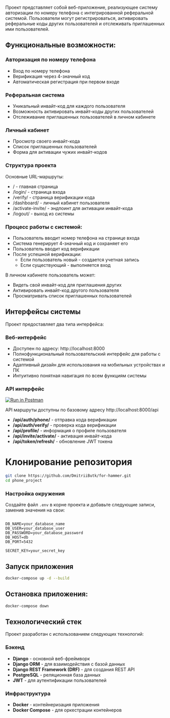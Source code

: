 Проект представляет собой веб-приложение, реализующее систему авторизации по номеру телефона с интегрированной
реферальной системой. Пользователи могут регистрироваться, активировать реферальные коды других пользователей и
отслеживать приглашенных ими пользователей.

## Функциональные возможности:

### Авторизация по номеру телефона

- Вход по номеру телефона
- Верификация через 4-значный код
- Автоматическая регистрация при первом входе

### Реферальная система

- Уникальный инвайт-код для каждого пользователя
- Возможность активировать инвайт-коды других пользователей
- Отслеживание приглашенных пользователей в личном кабинете

### Личный кабинет

- Просмотр своего инвайт-кода
- Список приглашенных пользователей
- Форма для активации чужих инвайт-кодов

### Структура проекта

Основные URL-маршруты:

- / - главная страница
- /login/ - страница входа
- /verify/ - страница верификации кода
- /dashboard/ - личный кабинет пользователя
- /activate-invite/ - эндпоинт для активации инвайт-кода
- /logout/ - выход из системы

### Процесс работы с системой:

- Пользователь вводит номер телефона на странице входа
- Система генерирует 4-значный код и сохраняет его
- Пользователь вводит код верификации
- После успешной верификации:
    - Если пользователь новый - создается учетная запись
    - Если существующий - выполняется вход

В личном кабинете пользователь может:

- Видеть свой инвайт-код для приглашения других
- Активировать инвайт-код другого пользователя
- Просматривать список приглашенных пользователей

## Интерфейсы системы

Проект предоставляет два типа интерфейса:

### Веб-интерфейс

- Доступен по адресу: http://localhost:8000
- Полнофункциональный пользовательский интерфейс для работы с системой
- Адаптивный дизайн для использования на мобильных устройствах и ПК
- Интуитивно понятная навигация по всем функциям системы

### API интерфейс

[![Run in Postman](https://run.pstmn.io/button.svg)](https://web.postman.co/workspace/My-Workspace~f5e1f7d4-f2af-48eb-8faf-e1bbbb8bf2c2/collection/28460613-192fa370-c064-41ba-83be-385628a91691?action=share&source=copy-link&creator=28460613)

API маршруты доступны по базовому адресу http://localhost:8000/api

- **/api/auth/phone/** - отправка кода верификации
- **/api/auth/verify/** - проверка кода верификации
- **/api/profile/** - информация о профиле пользователя
- **/api/invite/activate/** - активация инвайт-кода
- **/api/token/refresh/** - обновление JWT токена

# Клонирование репозитория

```bash
git clone https://github.com/DmitriiButk/for-hammer.git
cd phone_project
```

### Настройка окружения

Создайте файл `.env` в корне проекта и добавьте следующие записи, заменив значения на свои:

```plaintext

DB_NAME=your_database_name
DB_USER=your_database_user
DB_PASSWORD=your_database_password
DB_HOST=db
DB_PORT=5432

SECRET_KEY=your_secret_key
```

## Запуск приложения

```bash
docker-compose up -d --build
```

## Остановка приложения:

```bash
docker-compose down
```

## Технологический стек

Проект разработан с использованием следующих технологий:

### Бэкенд

- **Django** - основной веб-фреймворк
- **Django ORM** - для взаимодействия с базой данных
- **Django REST Framework (DRF)** - для создания REST API
- **PostgreSQL** - реляционная база данных
- **JWT** - для аутентификации пользователей

### Инфраструктура

- **Docker** - контейнеризация приложения
- **Docker Compose** - для оркестрации контейнеров